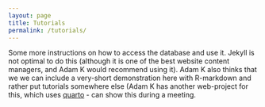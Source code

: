 ```yaml
---
layout: page
title: Tutorials
permalink: /tutorials/
---
```


Some more instructions on how to access the database and use it. 
Jekyll is not optimal to do this (although it is one of the best website content managers, and Adam K would recommend using it). Adam K also thinks that we we can include a very-short demonstration here with R-markdown and rather put tutorials somewhere else (Adam K has another web-project for this, which uses [quarto](https://quarto.org) - can show this during a meeting. 
